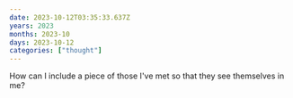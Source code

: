 ```yaml
---
date: 2023-10-12T03:35:33.637Z
years: 2023
months: 2023-10
days: 2023-10-12
categories: ["thought"]
---
```

How can I include a piece of those I've met so that they see themselves in me?
